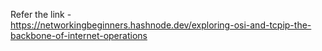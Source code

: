 Refer the link -  
https://networkingbeginners.hashnode.dev/exploring-osi-and-tcpip-the-backbone-of-internet-operations
